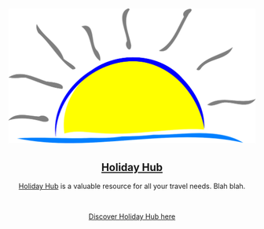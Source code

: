 <h1 align="center">
  <a href="https://jpg6453.github.io/holiday-hub/" target="_blank"><img src="/assets/img/navlogo.png" alt="Holiday Hub logo" width:"300px" height:"200px"/></a>
</h1>
<h2 align="center">
<a href="https://jpg6453.github.io/holiday-hub/" target="_blank">Holiday Hub</a>
</h2>

<div align="center"> 

[Holiday Hub]("https://jpg6453.github.io/holiday-hub/") is a valuable resource for all your travel needs. Blah blah.

<br>

[Discover Holiday Hub here](jpg6453.github.io/holiday-hub/)

